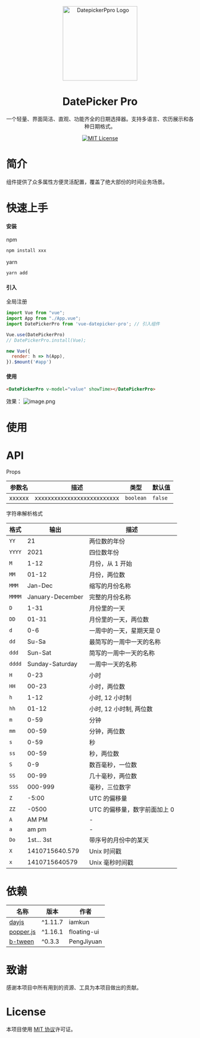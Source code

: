 <div align="center">
  <a href="https://github.com/LIjiAngChen8/datepicker-pro-vue" target="_blank">
    <img alt="DatepickerPpro Logo" width="200" src="https://imgur.com/ZEmf07N.png"/>
  </a>
</div>

<div align="center">
  <h1>DatePicker Pro</h1>
</div>

<div align="center">

一个轻量、界面简洁、直观、功能齐全的日期选择器。支持多语言、农历展示和各种日期格式。

[![MIT License](https://img.shields.io/badge/license-MIT-blue.svg)](https://github.com/LIjiAngChen8/datepicker-pro-vue/blob/main/LICENSE)

</div>

# 简介
组件提供了众多属性方便灵活配置，覆盖了绝大部份的时间业务场景。

# 快速上手

#### 安装

npm
```bash
npm install xxx
```

yarn
```bash
yarn add
```

#### 引入

全局注册

```js
import Vue from "vue";
import App from "./App.vue";
import DatePickerPro from 'vue-datepicker-pro'; // 引入组件

Vue.use(DatePickerPro)
// DatePickerPro.install(Vue);

new Vue({
  render: h => h(App),
}).$mount('#app')
```

#### 使用

``` html
<DatePickerPro v-model="value" showTime></DatePickerPro>
```
效果：
![image.png](https://imgur.com/aKPpqMM.png)

# 使用

# API
Props

|参数名         | 描述                                 | 类型                  | 默认值|
| ------------ | ----------------------------------- | --------------------- | -------| 
| xxxxxx | xxxxxxxxxxxxxxxxxxxxxxxxxx            | `boolean`             | `false`| 

字符串解析格式

格式     | 输出               | 描述                |
| ------ | ---------------- | ----------------- |
| `YY`   | 21               | 两位数的年份            |
| `YYYY` | 2021             | 四位数年份             |
| `M`    | 1-12             | 月份，从 1 开始         |
| `MM`   | 01-12            | 月份，两位数            |
| `MMM`  | Jan-Dec          | 缩写的月份名称           |
| `MMMM` | January-December | 完整的月份名称           |
| `D`    | 1-31             | 月份里的一天            |
| `DD`   | 01-31            | 月份里的一天，两位数        |
| `d`    | 0-6              | 一周中的一天，星期天是 0     |
| `dd`   | Su-Sa            | 最简写的一周中一天的名称      |
| `ddd`  | Sun-Sat          | 简写的一周中一天的名称       |
| `dddd` | Sunday-Saturday  | 一周中一天的名称          |
| `H`    | 0-23             | 小时                |
| `HH`   | 00-23            | 小时，两位数            |
| `h`    | 1-12             | 小时, 12 小时制        |
| `hh`   | 01-12            | 小时, 12 小时制, 两位数   |
| `m`    | 0-59             | 分钟                |
| `mm`   | 00-59            | 分钟，两位数            |
| `s`    | 0-59             | 秒                 |
| `ss`   | 00-59            | 秒，两位数             |
| `S`    | 0-9              | 数百毫秒，一位数          |
| `SS`   | 00-99            | 几十毫秒，两位数          |
| `SSS`  | 000-999          | 毫秒，三位数字           |
| `Z`    | -5:00            | UTC 的偏移量          |
| `ZZ`   | -0500            | UTC 的偏移量，数字前面加上 0 |
| `A`    | AM PM            | -                 |
| `a`    | am pm            | -                 |
| `Do`   | 1st... 3st       | 带序号的月份中的某天        |
| `X`    | 1410715640.579   | Unix 时间戳          |
| `x`    | 1410715640579    | Unix 毫秒时间戳
# 依赖

| 名称         | 版本     | 作者        |
| ----------- | ------- |------------ |
| [dayjs]     | ^1.11.7 | iamkun      |
| [popper.js] | ^1.16.1 | floating-ui |
| [b-tween]   | ^0.3.3  | PengJiyuan  |

[dayjs]: https://day.js.org/
[popper.js]: https://popper.js.org/
[b-tween]: https://github.com/PengJiyuan/b-tween

# 致谢
感谢本项目中所有用到的资源、工具为本项目做出的贡献。

# License

本项目使用 [MIT 协议](./LICENSE)许可证。
